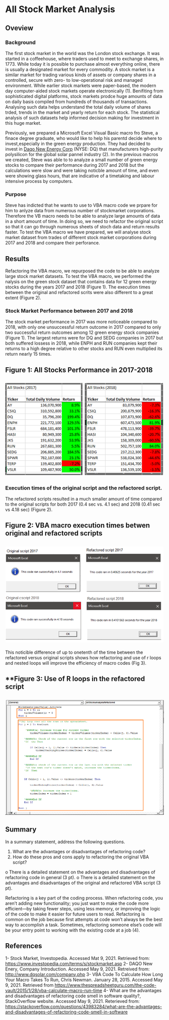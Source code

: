 # All Stock Market Analysis

## Oveview 

### Background
The first stock market in the world was the London stock exchange. It was started in a coffeehouse, where traders used 
to meet to exchange shares, in 1773. While today it is possible to purchase almost everything online, there is usually a 
designated market for every commodity. A stock market is a similar market for trading various kinds of assets or company 
shares in a controlled, secure with zero- to low-operational risk and managed environment. While earlier stock markets 
were paper-based, the modern day computer-aided stock markets operate electronically (1). Benifiting from sophisticated 
digital platforms, stock markets prodce huge amounts of data on daily basis compiled from hundreds of thousands of 
transactions. Analysing such data helps understand the total daily volume of shares trded, trends in the market and 
yearly return for each stock. The statistical analysis of such datasets help informed decision making for investment 
in this huge market.

Previously, we prepared a Microsoft Excel Visual Basic macro fro Steve, a finace degree graduate, who would like to help his parentd decide where to invest,especially in the green energy production. They had decided to invest in [Daqo New Energy Corp](http://www.dqsolar.com/company.php) (NYSE: DQ) that manufacturers high-purity polysilicon for the global solar pannel industry (2). In the previous macros we created, Steve was able to to analyze a small number of green energy stocks to compare their performance during 2017 and 2018 but the calculations were slow and were taking noticble amount of time, and even were showing glass hours, that are indicative of a timetaking and labour intensive process by computers. 

### Purpose
 Steve has indicted that he wants to use to VBA macro code we prpare for him to anlyze data from numerous number of stockmarket corporations. Therefore the VB macro needs to be able to analyze large amounts of data in a short amount of time. In doing so, we need to refactor the original script so that it can go through numerous sheets of stoch data and return results faster. To test the VBA  macro we have prepared, we will analyse stock market dataset from trades of different stock market corporations during 2017 and 2018 and compare their perforance. 


## Results
Refactoring the VBA macro, we repurposed the code to be able to analyze large stock market datasets. To test the VBA macro, we performed the nalysis on the green stock dataset that contains data for 12 green energy stocks during the years 2017 and 2018 (Figure 1). The execution times between the original and refactored scrits were also different to a great extent (Figure 2). 

### Stock Market Performance between 2017 and 2018
The stock market performance in 2017 was more noticeable compared to 2018, with only one unsuccessful return outcome in 2017 compared to only two successful return outcomes among 12 green energy stock companies (Figure 1). The largest returns were for DQ and SEDG companies in 2017 but both suffered lossess in 2018, while ENPH and RUN companies kept their returns to a high degree relative to other stocks and RUN even multiplied its return nearly 15 times.

**Figure 1: All Stocks Performance in 2017-2018**
-------
![All stocks 2017-2018 comparison](https://github.com/BHashemi2021/All-Stock-Analysis/blob/main/Resources/All%20stocks%202017-2018%20comparison.png)
------
 
### Execution times of the original script and the refactored script. 
The refactored scripts resulted in a much smaller amount of time compared to the original scripts for both 2017 (0.4 sec vs. 4.1 sec) and 2018 (0.41 sec vs 4.18 sec) (Figure 2). 

**Figure 2: VBA macro execution times betwen original and refactored scripts**
-------
![execution-time-comparisons](https://github.com/BHashemi2021/All-Stock-Analysis/blob/main/Resources/execution-time-comparisons.png)
------
 This noticible difference of up to onetenth of the time between the refactored versus original scripts shows how refactoring and use of r loops and nested loops will improve the efficiency of macro codes (Fig 3).
 
 **Figure 3: Use of R loops in the refactored script
-------------------
![For loops](https://github.com/BHashemi2021/All-Stock-Analysis/blob/main/Resources/For%20loops.png)
-------------------

## Summary

In a summary statement, address the following questions.
1.	What are the advantages or disadvantages of refactoring code?
2.	How do these pros and cons apply to refactoring the original VBA script?

o	There is a detailed statement on the advantages and disadvantages of refactoring code in general (3 pt).
o	There is a detailed statement on the advantages and disadvantages of the original and refactored VBA script (3 pt).

Refactoring is a key part of the coding process. When refactoring code, you aren’t adding new functionality; you just 
want to make the code more efficient—by taking fewer steps, using less memory, or improving the logic of the code to 
make it easier for future users to read. Refactoring is common on the job because first attempts at code won’t always 
be the best way to accomplish a task. Sometimes, refactoring someone else’s code will be your entry point to working 
with the existing code at a job (4).



## References

1- Stock Market, Investopedia. Accessed Mat 9, 2021. Retrieved from: https://www.investopedia.com/terms/s/stockmarket.asp
2- DAQO New Enery, Company Introduction. Accessed May 9, 2021. Retreived from: http://www.dqsolar.com/company.php
3- VBA Code To Calculate How Long Your Macro Takes To Run, Chris Newman. January 28, 2015. Accessed May 9, 2021. Retrieved from https://www.thespreadsheetguru.com/the-code-vault/2015/1/28/vba-calculate-macro-run-time
4- What are the advantages and disadvantages of refactoring code smell in software quality?, StackOverflow website. Accessed May 9, 2021. Reterieved from: https://stackoverflow.com/questions/43983284/what-are-the-advantages-and-disadvantages-of-refactoring-code-smell-in-software

